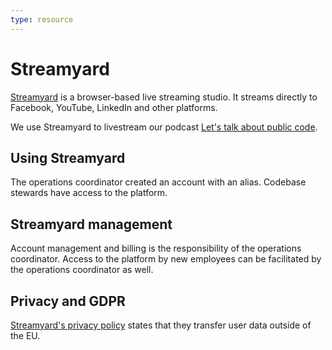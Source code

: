 ```yaml
---
type: resource
---
```


# Streamyard

[Streamyard](https://streamyard.com/) is a browser-based live streaming studio. It streams directly to Facebook, YouTube, LinkedIn and other platforms.

We use Streamyard to livestream our podcast [Let's talk about public code](https://podcast.publiccode.net/).

## Using Streamyard

The operations coordinator created an account with an alias. Codebase stewards have access to the platform.

## Streamyard management

Account management and billing is the responsibility of the operations coordinator. Access to the platform by new employees can be facilitated by the operations coordinator as well.

## Privacy and GDPR

[Streamyard's privacy policy](https://streamyard.com/resources/docs/privacy/) states that they transfer user data outside of the EU.

